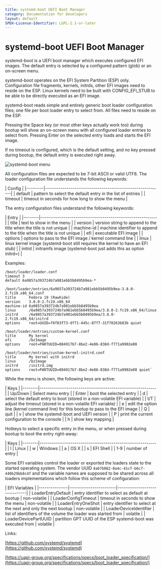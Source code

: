 ```yaml
---
title: systemd-boot UEFI Boot Manager
category: Documentation for Developers
layout: default
SPDX-License-Identifier: LGPL-2.1-or-later
---
```


# systemd-boot UEFI Boot Manager

systemd-boot is a UEFI boot manager which executes configured EFI images. The default entry is selected by a configured pattern (glob) or an on-screen menu.

systemd-boot operates on the EFI System Partition (ESP) only. Configuration file fragments, kernels, initrds, other EFI images need to reside on the ESP. Linux kernels need to be built with CONFIG\_EFI\_STUB to be able to be directly executed as an EFI image.

systemd-boot reads simple and entirely generic boot loader configuration files; one file per boot loader entry to select from. All files need to reside on the ESP.

Pressing the Space key (or most other keys actually work too) during bootup will show an on-screen menu with all configured loader entries to select from. Pressing Enter on the selected entry loads and starts the EFI image.

If no timeout is configured, which is the default setting, and no key pressed during bootup, the default entry is executed right away.

![systemd-boot menu](/assets/systemd-boot-menu.png)

All configuration files are expected to be 7-bit ASCII or valid UTF8. The loader configuration file understands the following keywords:

| Config  |
|---------|------------------------------------------------------------|
| default | pattern to select the default entry in the list of entries |
| timeout | timeout in seconds for how long to show the menu           |


The entry configuration files understand the following keywords:

| Entry  |
|--------|------------------------------------------------------------|
| title | text to show in the menu |
| version | version string to append to the title when the title is not unique |
| machine-id | machine identifier to append to the title when the title is not unique |
| efi | executable EFI image |
| options | options to pass to the EFI image / kernel command line |
| linux | linux kernel image (systemd-boot still requires the kernel to have an EFI stub) |
| initrd | initramfs image (systemd-boot just adds this as option initrd=) |


Examples:
```
/boot/loader/loader.conf
timeout 3
default 6a9857a393724b7a981ebb5b8495b9ea-*

/boot/loader/entries/6a9857a393724b7a981ebb5b8495b9ea-3.8.0-2.fc19.x86_64.conf
title      Fedora 19 (Rawhide)
version    3.8.0-2.fc19.x86_64
machine-id 6a9857a393724b7a981ebb5b8495b9ea
linux      /6a9857a393724b7a981ebb5b8495b9ea/3.8.0-2.fc19.x86_64/linux
initrd     /6a9857a393724b7a981ebb5b8495b9ea/3.8.0-2.fc19.x86_64/initrd
options    root=UUID=f8f83f73-df71-445c-87f7-31f70263b83b quiet

/boot/loader/entries/custom-kernel.conf
title      My kernel
efi        /bzImage
options    root=PARTUUID=084917b7-8be2-4e86-838d-f771a9902e08

/boot/loader/entries/custom-kernel-initrd.conf
title      My kernel with initrd
linux      /bzImage
initrd     /initrd.img
options    root=PARTUUID=084917b7-8be2-4e86-838d-f771a9902e08 quiet`
```


While the menu is shown, the following keys are active:

| Keys   |
|--------|------------------------------------------------------------|
| Up/Down | Select menu entry |
| Enter | boot the selected entry |
| d | select the default entry to boot (stored in a non-volatile EFI variable) |
| t/T | adjust the timeout (stored in a non-volatile EFI variable) |
| e | edit the option line (kernel command line) for this bootup to pass to the EFI image |
| Q | quit |
| v | show the systemd-boot and UEFI version |
| P | print the current configuration to the console |
| h | show key mapping |

Hotkeys to select a specific entry in the menu, or when pressed during bootup to boot the entry right-away:



| Keys   |
|--------|------------------------------------------------------------|
| l | Linux |
| w | Windows |
| a | OS X |
| s | EFI Shell |
| 1-9 | number of entry |

Some EFI variables control the loader or exported the loaders state to the started operating system. The vendor UUID `4a67b082-0a4c-41cf-b6c7-440b29bb8c4f` and the variable names are supposed to be shared across all loaders implementations which follow this scheme of configuration:

| EFI Variables |
|---------------|------------------------|-------------------------------|
| LoaderEntryDefault | entry identifier to select as default at bootup  | non-volatile |
| LoaderConfigTimeout | timeout in seconds to show the menu | non-volatile |
| LoaderEntryOneShot | entry identifier to select at the next and only the next bootup | non-volatile |
| LoaderDeviceIdentifier | list of identifiers of the volume the loader was started from | volatile |
| LoaderDevicePartUUID | partition GPT UUID of the ESP systemd-boot was executed from | volatile |


Links:

[https://github.com/systemd/systemd](https://github.com/systemd/systemd)

[https://uapi-group.org/specifications/specs/boot_loader_specification/](https://uapi-group.org/specifications/specs/boot_loader_specification/)
